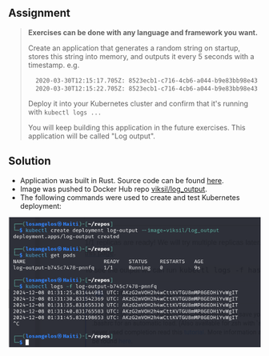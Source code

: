 ## Assignment

> 
> **Exercises can be done with any language and framework you want.**
> 
> Create an application that generates a random string on startup, stores this string into memory, and outputs it every 5 seconds with a timestamp. e.g.
> 
>       2020-03-30T12:15:17.705Z: 8523ecb1-c716-4cb6-a044-b9e83bb98e43   
>       2020-03-30T12:15:22.705Z: 8523ecb1-c716-4cb6-a044-b9e83bb98e43
> 
> Deploy it into your Kubernetes cluster and confirm that it's running with `kubectl logs ...`
> 
> You will keep building this application in the future exercises. This application will be called "Log output".

## Solution

- Application was built in Rust. Source code can be found [here](https://github.com/VikSil/DevOps_with_Kubernetes/tree/trunk/Part1/Exercise_1.01/app).
- Image was pushed to Docker Hub repo [viksil/log_output](https://hub.docker.com/r/viksil/log_output/tags?name=1.01).
- The following commands were used to create and test Kubernetes deployment:

![Deployment for Exercise 1.01](https://raw.githubusercontent.com/VikSil/DevOps_with_Kubernetes/refs/heads/trunk/Part1/Exercise_1.01/Exercise_1.01.png)

